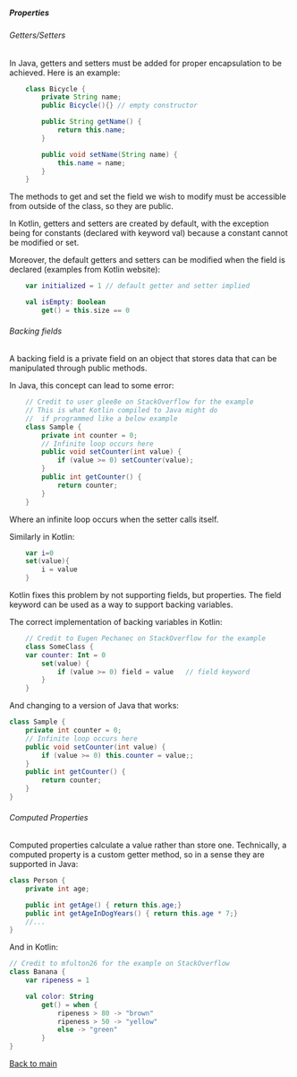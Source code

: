 ##### Properties

###### Getters/Setters

In Java, getters and setters must be added for proper encapsulation to be achieved. Here is an example:

```Java
    class Bicycle {
        private String name;
        public Bicycle(){} // empty constructor

        public String getName() {
            return this.name;
        }

        public void setName(String name) {
            this.name = name;
        }
    }
```
The methods to get and set the field we wish to modify must be accessible from outside of the class, so they are public.

In Kotlin, getters and setters are created by default, with the exception being for constants (declared with keyword val) because a constant cannot be modified or set.

Moreover, the default getters and setters can be modified when the field is declared (examples from Kotlin website):

``` Kotlin
    var initialized = 1 // default getter and setter implied

    val isEmpty: Boolean
        get() = this.size == 0
```

###### Backing fields
A backing field is a private field on an object that stores data that can be manipulated through public methods.

In Java, this concept can lead to some error:
```Java
    // Credit to user glee8e on StackOverflow for the example
    // This is what Kotlin compiled to Java might do
    //  if programmed like a below example
    class Sample {
        private int counter = 0;
        // Infinite loop occurs here
        public void setCounter(int value) {
            if (value >= 0) setCounter(value);
        }
        public int getCounter() {
            return counter;
        }
    }
```
Where an infinite loop occurs when the setter calls itself.

Similarly in Kotlin:
``` Kotlin
    var i=0
    set(value){
        i = value
    }
```

Kotlin fixes this problem by not supporting fields, but properties. The field keyword can be used as a way to support backing variables.

The correct implementation of backing variables in Kotlin:
``` Kotlin
    // Credit to Eugen Pechanec on StackOverflow for the example
    class SomeClass {
    var counter: Int = 0
        set(value) {
            if (value >= 0) field = value   // field keyword
        }
    }
```

And changing to a version of Java that works:
``` Java
class Sample {
    private int counter = 0;
    // Infinite loop occurs here
    public void setCounter(int value) {
        if (value >= 0) this.counter = value;;
    }
    public int getCounter() {
        return counter;
    }
}
```

###### Computed Properties
Computed properties calculate a value rather than store one.
Technically, a computed property is a custom getter method, so in a sense they are supported in Java:

```Java
class Person {
    private int age;

    public int getAge() { return this.age;}
    public int getAgeInDogYears() { return this.age * 7;}
    //...
}
```
And in Kotlin:

``` Kotlin
// Credit to mfulton26 for the example on StackOverflow
class Banana {
    var ripeness = 1

    val color: String
        get() = when {
            ripeness > 80 -> "brown"
            ripeness > 50 -> "yellow"
            else -> "green"
        }
}
```
[Back to main](../README.md)
